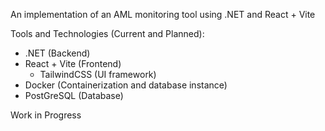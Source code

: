 An implementation of an AML monitoring tool using .NET and React + Vite

Tools and Technologies (Current and Planned):
- .NET (Backend)
- React + Vite (Frontend)
    - TailwindCSS (UI framework)
- Docker (Containerization and database instance)
- PostGreSQL (Database)

Work in Progress
